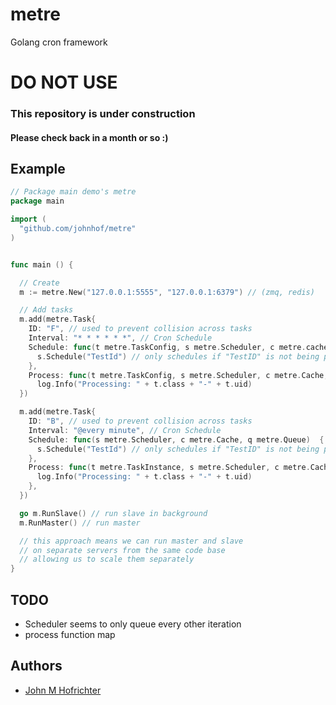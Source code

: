 # metre

Golang cron framework

# DO NOT USE
### This repository is under construction
#### Please check back in a month or so :)

## Example

```Go
// Package main demo's metre
package main

import (
  "github.com/johnhof/metre"
)


func main () {

  // Create
  m := metre.New("127.0.0.1:5555", "127.0.0.1:6379") // (zmq, redis)

  // Add tasks
  m.add(metre.Task{
    ID: "F", // used to prevent collision across tasks
    Interval: "* * * * * *", // Cron Schedule
    Schedule: func(t metre.TaskConfig, s metre.Scheduler, c metre.cache, q metre.queue)  {
      s.Schedule("TestId") // only schedules if "TestID" is not being processed ("F-TestId" not cached in a processing state)
    },
    Process: func(t metre.TaskConfig, s metre.Scheduler, c metre.Cache, q metre.Queue)  {
      log.Info("Processing: " + t.class + "-" + t.uid)
  })

  m.add(metre.Task{
    ID: "B", // used to prevent collision across tasks
    Interval: "@every minute", // Cron Schedule
    Schedule: func(s metre.Scheduler, c metre.Cache, q metre.Queue)  {
      s.Schedule("TestId") // only schedules if "TestID" is not being processed ("F-TestId" not cached in a processing state)
    },
    Process: func(t metre.TaskInstance, s metre.Scheduler, c metre.Cache, q metre.Queue)  {
      log.Info("Processing: " + t.class + "-" + t.uid)
    },
  })

  go m.RunSlave() // run slave in background
  m.RunMaster() // run master

  // this approach means we can run master and slave
  // on separate servers from the same code base
  // allowing us to scale them separately
}
```

## TODO

- Scheduler seems to only queue every other iteration
- process function map

## Authors

- [John M Hofrichter](www.github.com/johnhof)
